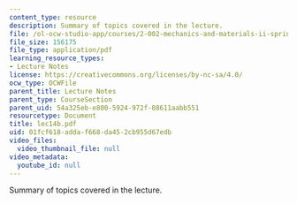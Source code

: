 ```yaml
---
content_type: resource
description: Summary of topics covered in the lecture.
file: /ol-ocw-studio-app/courses/2-002-mechanics-and-materials-ii-spring-2004/01fcf618addaf668da452cb955d67edb_lec14b.pdf
file_size: 156175
file_type: application/pdf
learning_resource_types:
- Lecture Notes
license: https://creativecommons.org/licenses/by-nc-sa/4.0/
ocw_type: OCWFile
parent_title: Lecture Notes
parent_type: CourseSection
parent_uid: 54a325eb-e800-5924-972f-08611aabb551
resourcetype: Document
title: lec14b.pdf
uid: 01fcf618-adda-f668-da45-2cb955d67edb
video_files:
  video_thumbnail_file: null
video_metadata:
  youtube_id: null
---
```

Summary of topics covered in the lecture.